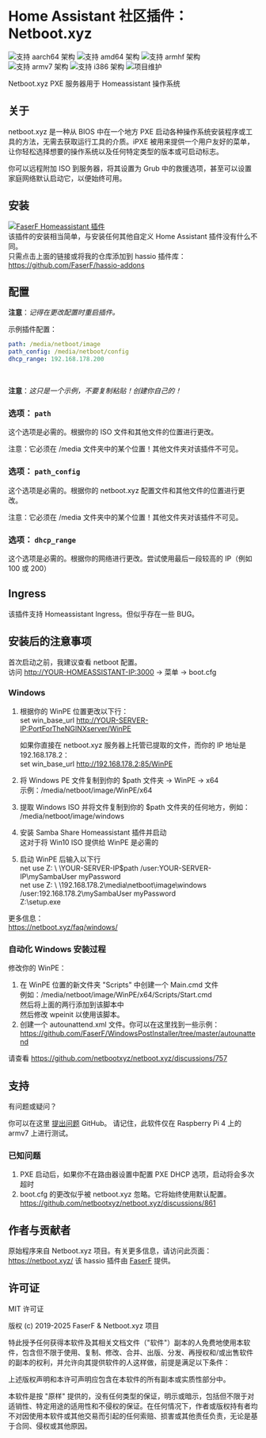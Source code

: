 # Home Assistant 社区插件：Netboot.xyz
![支持 aarch64 架构][aarch64-shield] ![支持 amd64 架构][amd64-shield] ![支持 armhf 架构][armhf-shield] ![支持 armv7 架构][armv7-shield] ![支持 i386 架构][i386-shield]
![项目维护][maintenance-shield]

Netboot.xyz PXE 服务器用于 Homeassistant 操作系统

## 关于

netboot.xyz 是一种从 BIOS 中在一个地方 PXE 启动各种操作系统安装程序或工具的方法，无需去获取运行工具的介质。iPXE 被用来提供一个用户友好的菜单，让你轻松选择想要的操作系统以及任何特定类型的版本或可启动标志。

你可以远程附加 ISO 到服务器，将其设置为 Grub 中的救援选项，甚至可以设置家庭网络默认启动它，以便始终可用。

## 安装

[![FaserF Homeassistant 插件](https://my.home-assistant.io/badges/supervisor_add_addon_repository.svg)](https://my.home-assistant.io/redirect/supervisor_add_addon_repository/?repository_url=https%3A%2F%2Fgithub.com%2FFaserF%2Fhassio-addons)
<br />
该插件的安装相当简单，与安装任何其他自定义 Home Assistant 插件没有什么不同。<br />
只需点击上面的链接或将我的仓库添加到 hassio 插件库：<https://github.com/FaserF/hassio-addons>

## 配置

**注意**：_记得在更改配置时重启插件。_

示例插件配置：

```yaml
path: /media/netboot/image
path_config: /media/netboot/config
dhcp_range: 192.168.178.200
```
<br />

**注意**：_这只是一个示例，不要复制粘贴！创建你自己的！_

### 选项： `path`

这个选项是必需的。根据你的 ISO 文件和其他文件的位置进行更改。

注意：它必须在 /media 文件夹中的某个位置！其他文件夹对该插件不可见。

### 选项： `path_config`

这个选项是必需的。根据你的 netboot.xyz 配置文件和其他文件的位置进行更改。

注意：它必须在 /media 文件夹中的某个位置！其他文件夹对该插件不可见。

### 选项： `dhcp_range`

这个选项是必需的。根据你的网络进行更改。尝试使用最后一段较高的 IP（例如 100 或 200）

## Ingress

该插件支持 Homeassistant Ingress。但似乎存在一些 BUG。

## 安装后的注意事项
首次启动之前，我建议查看 netboot 配置。<br />
访问 <http://YOUR-HOMEASSISTANT-IP:3000> -> 菜单 -> boot.cfg<br />

### Windows
1. 根据你的 WinPE 位置更改以下行：<br />
   set win_base_url <http://YOUR-SERVER-IP:PortForTheNGINXserver/WinPE> <br />

   如果你直接在 netboot.xyz 服务器上托管已提取的文件，而你的 IP 地址是 192.168.178.2：<br />
   set win_base_url <http://192.168.178.2:85/WinPE> <br />

2. 将 Windows PE 文件复制到你的 $path 文件夹 -> WinPE -> x64<br />
   示例：/media/netboot/image/WinPE/x64<br />

3. 提取 Windows ISO 并将文件复制到你的 $path 文件夹的任何地方，例如：<br />
   /media/netboot/image/windows<br />

4. 安装 Samba Share Homeassistant 插件并启动<br />
   这对于将 Win10 ISO 提供给 WinPE 是必需的<br />

5. 启动 WinPE 后输入以下行<br />
net use Z: \ \YOUR-SERVER-IP\$path /user:YOUR-SERVER-IP\mySambaUser myPassword<br />
net use Z: \ \192.168.178.2\media\netboot\image\windows /user:192.168.178.2\mySambaUser myPassword<br />
Z:\setup.exe <br />

更多信息：<br />
<https://netboot.xyz/faq/windows/>

### 自动化 Windows 安装过程

修改你的 WinPE：<br />
1. 在 WinPE 位置的新文件夹 "Scripts" 中创建一个 Main.cmd 文件 <br />
   例如：/media/netboot/image/WinPE/x64/Scripts/Start.cmd<br />
   然后将上面的两行添加到该脚本中<br />
   然后修改 wpeinit 以使用该脚本。
2. 创建一个 autounattend.xml 文件。你可以在这里找到一些示例：<https://github.com/FaserF/WindowsPostInstaller/tree/master/autounattend><br />

请查看 <https://github.com/netbootxyz/netboot.xyz/discussions/757><br />

## 支持

有问题或疑问？

你可以在这里 [提出问题][issue] GitHub。
请记住，此软件仅在 Raspberry Pi 4 上的 armv7 上进行测试。

### 已知问题
1. PXE 启动后，如果你不在路由器设置中配置 PXE DHCP 选项，启动将会多次超时<br />
2. boot.cfg 的更改似乎被 netboot.xyz 忽略。它将始终使用默认配置。 <https://github.com/netbootxyz/netboot.xyz/discussions/861> <br />

## 作者与贡献者

原始程序来自 Netboot.xyz 项目。有关更多信息，请访问此页面： <https://netboot.xyz/>
该 hassio 插件由 [FaserF] 提供。

## 许可证

MIT 许可证

版权 (c) 2019-2025 FaserF & Netboot.xyz 项目

特此授予任何获得本软件及其相关文档文件（"软件"）副本的人免费地使用本软件，包含但不限于使用、复制、修改、合并、出版、分发、再授权和/或出售软件的副本的权利，并允许向其提供软件的人这样做，前提是满足以下条件：

上述版权声明和本许可声明应包含在本软件的所有副本或实质性部分中。

本软件是按 "原样" 提供的，没有任何类型的保证，明示或暗示，包括但不限于对适销性、特定用途的适用性和不侵权的保证。在任何情况下，作者或版权持有者均不对因使用本软件或其他交易而引起的任何索赔、损害或其他责任负责，无论是基于合同、侵权或其他原因。

[maintenance-shield]: https://img.shields.io/maintenance/yes/2025.svg
[aarch64-shield]: https://img.shields.io/badge/aarch64-yes-green.svg
[amd64-shield]: https://img.shields.io/badge/amd64-yes-green.svg
[armhf-shield]: https://img.shields.io/badge/armhf-yes-green.svg
[armv7-shield]: https://img.shields.io/badge/armv7-yes-green.svg
[i386-shield]: https://img.shields.io/badge/i386-yes-green.svg
[FaserF]: https://github.com/FaserF/
[issue]: https://github.com/FaserF/hassio-addons/issues